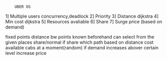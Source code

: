 
		UBER OS
1] Multiple users concurrency,deadlock
2] Priority 
3] Distance dijkstra
4] Min cost dijkstra
5] Resources avaliable 
6] Share 
7] Surge price (based on demand)

fixed points
distance bw points known beforehand
can select from the given places
share/normal
if share which path
based on distance cost
available cabs at a moment(random)
if demand increases abover certain level increase price
